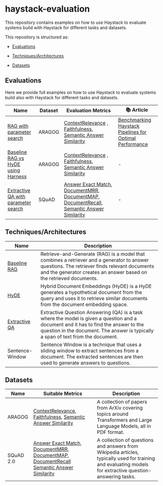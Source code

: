 # haystack-evaluation

This repository contains examples on how to use Haystack to evaluate systems build with Haystack for different tasks 
and datasets.

This repository is structured as:

- [Evaluations](evaluations/README.md)

- [Techniques/Architectures](evaluations/architectures/README.md)

- [Datasets](datasets/README.md)


## Evaluations

Here we provide full examples on how to use Haystack to evaluate systems build also with Haystack for different tasks and datasets.

Name                                                                      | Dataset       | Evaluation Metrics                                                                                                                                                                                                                                                                                                                                                                                               | 📚 Article|
--------------------------------------------------------------------------|---------------|------------------------------------------------------------------------------------------------------------------------------------------------------------------------------------------------------------------------------------------------------------------------------------------------------------------------------------------------------------------------------------------------------------------|-----------|
[RAG with parameter search](evaluation_aragog.py)                         | ARAGOG        | [ContextRelevance](https://docs.haystack.deepset.ai/docs/contextrelevanceevaluator) , [Faithfulness](https://docs.haystack.deepset.ai/docs/faithfulnessevaluator), [Semantic Answer Similarity](https://docs.haystack.deepset.ai/docs/sasevaluator)                                                                                                                                                              |[Benchmarking Haystack Pipelines for Optimal Performance](https://haystack.deepset.ai/blog/benchmarking-haystack-pipelines)|
[Baseline RAG vs HyDE using Harness](evaluation_aragog_harness.py)        | ARAGOG        | [ContextRelevance](https://docs.haystack.deepset.ai/docs/contextrelevanceevaluator) , [Faithfulness](https://docs.haystack.deepset.ai/docs/faithfulnessevaluator), [Semantic Answer Similarity](https://docs.haystack.deepset.ai/docs/sasevaluator)                                                                                                                                                              | -                                                                                                                                                                                                                                              |
[Extractive QA with parameter search](evaluation_squad_extractive_qa.py)  | SQuAD         | [Answer Exact Match](https://docs.haystack.deepset.ai/docs/answerexactmatchevaluator), [DocumentMRR](https://docs.haystack.deepset.ai/docs/documentmrrevaluator), [DocumentMAP](https://docs.haystack.deepset.ai/docs/documentmapevaluator), [DocumentRecall](https://docs.haystack.deepset.ai/docs/documentrecallevaluator), [Semantic Answer Similarity](https://docs.haystack.deepset.ai/docs/sasevaluator)   | -                                                                                   |



## Techniques/Architectures

Name                    | Description                                                                                                                                                                                                                                                                                                                                                                                             |
------------------------|---------------------------------------------------------------------------------------------------------------------------------------------------------------------------------------------------------------------------------------------------------------------------------------------------------------------------------------------------------------------------------------------------------|
[Baseline RAG](evaluations/architectures/basic_rag.py)            | Retrieve-and-Generate (RAG) is a model that combines a retriever and a generator to answer questions. The retriever finds relevant documents and the generator creates an answer based on the retrieved documents.                                                                                                                                                                                  |
[HyDE](evaluations/architectures/hyde_rag.py)                    | Hybrid Document Embeddings (HyDE) is a HyDE generates a hypothetical document from the query and uses it to retrieve similar documents from the document embedding space.               | -                                                                                                                           |
[Extractive QA](evaluations/architectures/extractive_qa.py)           | Extractive Question Answering (QA) is a task where the model is given a question and a document and it has to find the answer to the question in the document. The answer is typically a span of text from the document.                                                                                                                                                                                |
Sentence-Window         | Sentence Window is a technique that uses a sliding window to extract sentences from a document. The extracted sentences are then used to generate answers to questions.                                                                                                                                                                                                                                 |


## Datasets

Name                    | Suitable Metrics                                                                                                                                                                                                                                                                                                                                                                                              | Description                                                                             
------------------------|---------------------------------------------------------------------------------------------------------------------------------------------------------------------------------------------------------------------------------------------------------------------------------------------------------------------------------------------------------------------------------------------------------------|-----------------------------------------------------------------------------------------|
ARAGOG                  | [ContextRelevance](https://docs.haystack.deepset.ai/docs/contextrelevanceevaluator), [Faithfulness](https://docs.haystack.deepset.ai/docs/faithfulnessevaluator), [Semantic Answer Similarity](https://docs.haystack.deepset.ai/docs/sasevaluator)                                                                                                                                                            |A collection of papers from ArXiv covering topics around Transformers and Large Language Models, all in PDF format.
SQuAD 2.0               | [Answer Exact Match](https://docs.haystack.deepset.ai/docs/answerexactmatchevaluator), [DocumentMRR](https://docs.haystack.deepset.ai/docs/documentmrrevaluator), [DocumentMAP](https://docs.haystack.deepset.ai/docs/documentmapevaluator), [DocumentRecall](https://docs.haystack.deepset.ai/docs/documentrecallevaluator) [Semantic Answer Similarity](https://docs.haystack.deepset.ai/docs/sasevaluator) | A collection of questions and answers from Wikipedia articles, typically used for training and evaluating models for extractive question-answering tasks.

